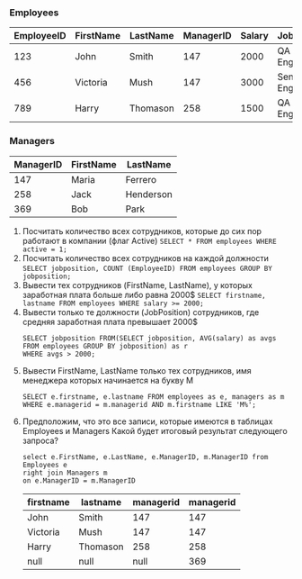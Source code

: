 ### Employees

EmployeeID | FirstName | LastName | ManagerID | Salary | JobPosition | Active
--- | --- | --- | --- | --- | --- | --- 
123 | John | Smith | 147 | 2000 | QA Engineer | 0
456 | Victoria | Mush | 147 | 3000 | Senior Engineer | 1
789 | Harry | Thomason | 258 | 1500 | QA Engineer | 1

### Managers

ManagerID | FirstName | LastName
--- | --- | ---
147 | Maria | Ferrero
258 | Jack | Henderson
369 | Bob | Park

1. Посчитать количество всех сотрудников, которые до сих пор работают в компании (флаг Active)
   `SELECT * FROM employees WHERE active = 1;`
2. Посчитать количество всех сотрудников на каждой должности
   `SELECT jobposition, COUNT (EmployeeID) FROM employees GROUP BY jobposition;`
3. Вывести тех сотрудников (FirstName, LastName), у которых заработная плата больше либо равна 2000$
   `SELECT firstname, lastname FROM employees WHERE salary >= 2000;`
4. Вывести только те должности (JobPosition) сотрудников, где средняя заработная плата превышает 2000$
   ```
   SELECT jobposition FROM(SELECT jobposition, AVG(salary) as avgs FROM employees GROUP BY jobposition) as r
   WHERE avgs > 2000;
   ```
5. Вывести FirstName, LastName только тех сотрудников, имя менеджера которых начинается на букву M
   ```
   SELECT e.firstname, e.lastname FROM employees as e, managers as m 
   WHERE e.managerid = m.managerid AND m.firstname LIKE 'M%';
   ```
6. Предположим, что это все записи, которые имеются в таблицах Employees и Managers
   Какой будет итоговый результат следующего запроса?
   ```
   select e.FirstName, e.LastName, e.ManagerID, m.ManagerID from Employees e
   right join Managers m
   on e.ManagerID = m.ManagerID
   ```
   firstname|lastname|managerid|managerid
   ---|---|---|---
   John     | Smith    | 147  | 147
   Victoria | Mush     | 147  | 147
   Harry    | Thomason | 258  | 258
   null     | null     | null | 369
   